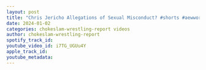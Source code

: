 ```yaml
---
layout: post
title: "Chris Jericho Allegations of Sexual Misconduct? #shorts #aewworldsend #prowrestling"
date: 2024-01-02
categories: chokeslam-wrestling-report videos
author: chokeslam-wrestling-report
spotify_track_id: 
youtube_video_id: i7TG_UGUu4Y
apple_track_id: 
youtube_metadata: 
---
```

